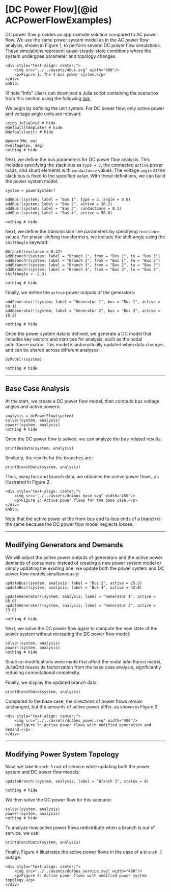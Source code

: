 # [DC Power Flow](@id ACPowerFlowExamples)
DC power flow provides an approximate solution compared to AC power flow. We use the same power system model as in the AC power flow analysis, shown in Figure 1, to perform several DC power flow simulations. These simulations represent quasi-steady-state conditions where the system undergoes parameter and topology changes.
```@raw html
<div style="text-align: center;">
    <img src="../../assets/4bus.svg" width="400"/>
    <p>Figure 1: The 4-bus power system.</p>
</div>
&nbsp;
```

!!! note "Info"
    Users can download a Julia script containing the scenarios from this section using the following [link](https://github.com/mcosovic/JuliaGrid.jl/raw/refs/heads/master/docs/src/examples/analyses/dcPowerFlow.jl).

We begin by defining the unit system. For DC power flow, only active power and voltage angle units are relevant:
```@example 4bus
using JuliaGrid # hide
@default(template) # hide
@default(unit) # hide

@power(MW, pu)
@voltage(pu, deg)
nothing # hide
```

Next, we define the bus parameters for DC power flow analysis. This includes specifying the slack bus as `type = 3`, the connected `active` power loads, and shunt elements with `conductance` values. The voltage `angle` at the slack bus is fixed to the specified value. With these definitions, we can build the power system model:
```@example 4bus
system = powerSystem()

addBus!(system; label = "Bus 1", type = 3, angle = 0.0)
addBus!(system; label = "Bus 2", active = 20.2)
addBus!(system; label = "Bus 3", conductance = 0.1)
addBus!(system; label = "Bus 4", active = 50.8)

nothing # hide
```

Next, we define the transmission line parameters by specifying `reactance` values. For phase-shifting transformers, we include the shift angle using the `shiftAngle` keyword:
```@example 4bus
@branch(reactance = 0.22)
addBranch!(system; label = "Branch 1", from = "Bus 1", to = "Bus 3")
addBranch!(system; label = "Branch 2", from = "Bus 1", to = "Bus 2")
addBranch!(system; label = "Branch 3", from = "Bus 2", to = "Bus 3")
addBranch!(system; label = "Branch 4", from = "Bus 3", to = "Bus 4", shiftAngle = -2.3)

nothing # hide
```

Finally, we define the `active` power outputs of the generators:
```@example 4bus
addGenerator!(system; label = "Generator 1", bus = "Bus 1", active = 60.1)
addGenerator!(system; label = "Generator 2", bus = "Bus 2", active = 18.2)

nothing # hide
```

Once the power system data is defined, we generate a DC model that includes key vectors and matrices for analysis, such as the nodal admittance matrix. This model is automatically updated when data changes and can be shared across different analyses:
```@example 4bus
dcModel!(system)

nothing # hide
```

---

## Base Case Analysis
At the start, we create a DC power flow model, then compute bus voltage angles and active powers:
```@example 4bus
analysis = dcPowerFlow(system)
solve!(system, analysis)
power!(system, analysis)
nothing # hide
```

Once the DC power flow is solved, we can analyze the bus-related results:
```@example 4bus
printBusData(system, analysis)
```

Similarly, the results for the branches are:
```@example 4bus
printBranchData(system, analysis)
```

Thus, using bus and branch data, we obtained the active power flows, as illustrated in Figure 2.
```@raw html
<div style="text-align: center;">
    <img src="../../assets/dc4bus_base.svg" width="450"/>
    <p>Figure 2: Active power flows for the base case.</p>
</div>
&nbsp;
```

Note that the active power at the from-bus and to-bus ends of a branch is the same because the DC power flow model neglects losses.

---

## Modifying Generators and Demands
We will adjust the active power outputs of generators and the active power demands of consumers. Instead of creating a new power system model or simply updating the existing one, we update both the power system and DC power flow models simultaneously:
```@example 4bus
updateBus!(system, analysis; label = "Bus 2", active = 25.5)
updateBus!(system, analysis; label = "Bus 4", active = 42.0)

updateGenerator!(system, analysis; label = "Generator 1", active = 58.0)
updateGenerator!(system, analysis; label = "Generator 2", active = 23.0)

nothing # hide
```

Next, we solve the DC power flow again to compute the new state of the power system without recreating the DC power flow model:
```@example 4bus
solve!(system, analysis)
power!(system, analysis)
nothing # hide
```
Since no modifications were made that affect the nodal admittance matrix, JuliaGrid reuses its factorization from the base case analysis, significantly reducing computational complexity.

Finally, we display the updated branch data:
```@example 4bus
printBranchData(system, analysis)
```

Compared to the base case, the directions of power flows remain unchanged, but the amounts of active power differ, as shown in Figure 3.
```@raw html
<div style="text-align: center;">
    <img src="../../assets/dc4bus_power.svg" width="400"/>
    <p>Figure 3: Active power flows with modified generation and demand.</p>
</div>
```

---

## Modifying Power System Topology
Now, we take `Branch 3` out-of-service while updating both the power system and DC power flow models:
```@example 4bus
updateBranch!(system, analysis; label = "Branch 3", status = 0)

nothing # hide
```

We then solve the DC power flow for this scenario:
```@example 4bus
solve!(system, analysis)
power!(system, analysis)
nothing # hide
```

To analyze how active power flows redistribute when a branch is out of service, we use:
```@example 4bus
printBranchData(system, analysis)
```

Finally, Figure 4 illustrates the active power flows in the case of a `Branch 3` outage.
```@raw html
<div style="text-align: center;">
    <img src="../../assets/dc4bus_service.svg" width="400"/>
    <p>Figure 4: Active power flows with modified power system topology.</p>
</div>
```